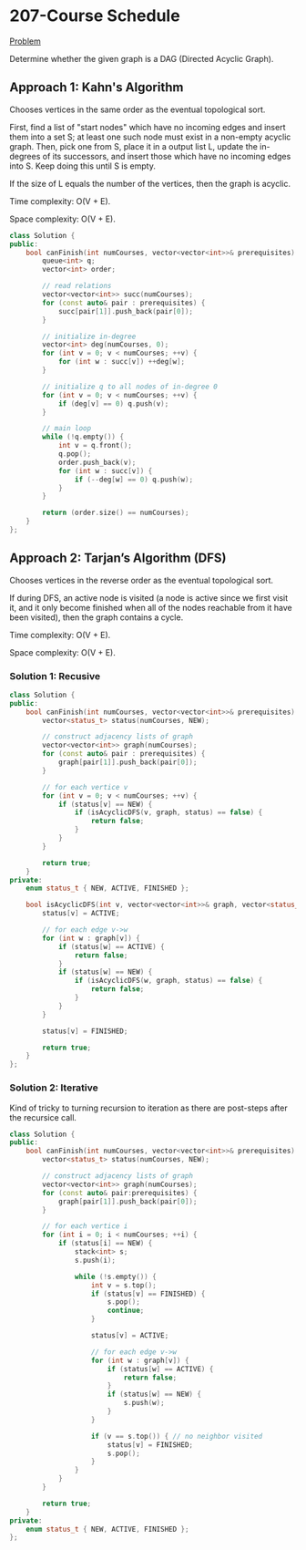 # 207-Course Schedule

[Problem](https://leetcode.com/problems/course-schedule/)

Determine whether the given graph is a DAG (Directed Acyclic Graph).

## Approach 1: Kahn's Algorithm

Chooses vertices in the same order as the eventual topological sort.

First, find a list of "start nodes" which have no incoming edges and insert them into a set S; at least one such node must exist in a non-empty acyclic graph. Then, pick one from S, place it in a output list L, update the in-degrees of its successors, and insert those which have no incoming edges into S. Keep doing this until S is empty.

If the size of L equals the number of the vertices, then the graph is acyclic.

Time complexity: O(V + E).

Space complexity: O(V + E).

```c++
class Solution {
public:
    bool canFinish(int numCourses, vector<vector<int>>& prerequisites) {
        queue<int> q;
        vector<int> order;

        // read relations
        vector<vector<int>> succ(numCourses);
        for (const auto& pair : prerequisites) {
            succ[pair[1]].push_back(pair[0]);
        }

        // initialize in-degree
        vector<int> deg(numCourses, 0);
        for (int v = 0; v < numCourses; ++v) {
            for (int w : succ[v]) ++deg[w];
        }

        // initialize q to all nodes of in-degree 0
        for (int v = 0; v < numCourses; ++v) {
            if (deg[v] == 0) q.push(v);
        }

        // main loop
        while (!q.empty()) {
            int v = q.front();
            q.pop();
            order.push_back(v);
            for (int w : succ[v]) {
                if (--deg[w] == 0) q.push(w);
            }
        }

        return (order.size() == numCourses);
    }
};
```

## Approach 2: Tarjan’s Algorithm (DFS)

Chooses vertices in the reverse order as the eventual topological sort.

If during DFS, an active node is visited (a node is active since we first visit it, and it only become finished when all of the nodes reachable from it have been visited), then the graph contains a cycle.

Time complexity: O(V + E).

Space complexity: O(V + E).

### Solution 1: Recusive

```c++
class Solution {
public:
    bool canFinish(int numCourses, vector<vector<int>>& prerequisites) {
        vector<status_t> status(numCourses, NEW);

        // construct adjacency lists of graph
        vector<vector<int>> graph(numCourses);
        for (const auto& pair : prerequisites) {
            graph[pair[1]].push_back(pair[0]);
        }

        // for each vertice v
        for (int v = 0; v < numCourses; ++v) {
            if (status[v] == NEW) {
                if (isAcyclicDFS(v, graph, status) == false) {
                    return false;
                }
            }
        }

        return true;
    }
private:
    enum status_t { NEW, ACTIVE, FINISHED };

    bool isAcyclicDFS(int v, vector<vector<int>>& graph, vector<status_t>& status) {
        status[v] = ACTIVE;

        // for each edge v->w
        for (int w : graph[v]) {
            if (status[w] == ACTIVE) {
                return false;
            }
            if (status[w] == NEW) {
                if (isAcyclicDFS(w, graph, status) == false) {
                    return false;
                }
            }
        }

        status[v] = FINISHED;

        return true;
    }
};
```

### Solution 2: Iterative

Kind of tricky to turning recursion to iteration as there are post-steps after the recursice call.

```c++
class Solution {
public:
    bool canFinish(int numCourses, vector<vector<int>>& prerequisites) {
        vector<status_t> status(numCourses, NEW);

        // construct adjacency lists of graph
        vector<vector<int>> graph(numCourses);
        for (const auto& pair:prerequisites) {
            graph[pair[1]].push_back(pair[0]);
        }

        // for each vertice i
        for (int i = 0; i < numCourses; ++i) {
            if (status[i] == NEW) {
                stack<int> s;
                s.push(i);

                while (!s.empty()) {
                    int v = s.top();
                    if (status[v] == FINISHED) {
                        s.pop();
                        continue;
                    }

                    status[v] = ACTIVE;

                    // for each edge v->w
                    for (int w : graph[v]) {
                        if (status[w] == ACTIVE) {
                            return false;
                        }
                        if (status[w] == NEW) {
                            s.push(w);
                        }
                    }

                    if (v == s.top()) { // no neighbor visited
                        status[v] = FINISHED;
                        s.pop();
                    }
                }
            }
        }

        return true;
    }
private:
    enum status_t { NEW, ACTIVE, FINISHED };
};
```
